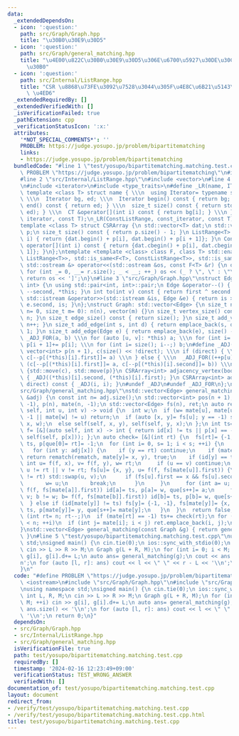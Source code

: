 ```yaml
---
data:
  _extendedDependsOn:
  - icon: ':question:'
    path: src/Graph/Graph.hpp
    title: "\u30B0\u30E9\u30D5"
  - icon: ':question:'
    path: src/Graph/general_matching.hpp
    title: "\u4E00\u822C\u30B0\u30E9\u30D5\u306E\u6700\u5927\u30DE\u30C3\u30C1\u30F3\
      \u30B0"
  - icon: ':question:'
    path: src/Internal/ListRange.hpp
    title: "CSR \u8868\u73FE\u3092\u7528\u3044\u305F\u4E8C\u6B21\u5143\u914D\u5217\
      \ \u4ED6"
  _extendedRequiredBy: []
  _extendedVerifiedWith: []
  _isVerificationFailed: true
  _pathExtension: cpp
  _verificationStatusIcon: ':x:'
  attributes:
    '*NOT_SPECIAL_COMMENTS*': ''
    PROBLEM: https://judge.yosupo.jp/problem/bipartitematching
    links:
    - https://judge.yosupo.jp/problem/bipartitematching
  bundledCode: "#line 1 \"test/yosupo/bipartitematching.matching.test.cpp\"\n#define\
    \ PROBLEM \"https://judge.yosupo.jp/problem/bipartitematching\"\n#include <iostream>\n\
    #line 2 \"src/Internal/ListRange.hpp\"\n#include <vector>\n#line 4 \"src/Internal/ListRange.hpp\"\
    \n#include <iterator>\n#include <type_traits>\n#define _LR(name, IT, CT) \\\n\
    \ template <class T> struct name { \\\n  using Iterator= typename std::vector<T>::IT;\
    \ \\\n  Iterator bg, ed; \\\n  Iterator begin() const { return bg; } \\\n  Iterator\
    \ end() const { return ed; } \\\n  size_t size() const { return std::distance(bg,\
    \ ed); } \\\n  CT &operator[](int i) const { return bg[i]; } \\\n }\n_LR(ListRange,\
    \ iterator, const T);\n_LR(ConstListRange, const_iterator, const T);\n#undef _LR\n\
    template <class T> struct CSRArray {\n std::vector<T> dat;\n std::vector<int>\
    \ p;\n size_t size() const { return p.size() - 1; }\n ListRange<T> operator[](int\
    \ i) { return {dat.begin() + p[i], dat.begin() + p[i + 1]}; }\n ConstListRange<T>\
    \ operator[](int i) const { return {dat.cbegin() + p[i], dat.cbegin() + p[i +\
    \ 1]}; }\n};\ntemplate <template <class> class F, class T> std::enable_if_t<std::disjunction_v<std::is_same<F<T>,\
    \ ListRange<T>>, std::is_same<F<T>, ConstListRange<T>>, std::is_same<F<T>, CSRArray<T>>>,\
    \ std::ostream &> operator<<(std::ostream &os, const F<T> &r) {\n os << '[';\n\
    \ for (int _= 0, __= r.size(); _ < __; ++_) os << (_ ? \", \" : \"\") << r[_];\n\
    \ return os << ']';\n}\n#line 3 \"src/Graph/Graph.hpp\"\nstruct Edge: std::pair<int,\
    \ int> {\n using std::pair<int, int>::pair;\n Edge &operator--() { return --first,\
    \ --second, *this; }\n int to(int v) const { return first ^ second ^ v; }\n friend\
    \ std::istream &operator>>(std::istream &is, Edge &e) { return is >> e.first >>\
    \ e.second, is; }\n};\nstruct Graph: std::vector<Edge> {\n size_t n;\n Graph(size_t\
    \ n= 0, size_t m= 0): n(n), vector(m) {}\n size_t vertex_size() const { return\
    \ n; }\n size_t edge_size() const { return size(); }\n size_t add_vertex() { return\
    \ n++; }\n size_t add_edge(int s, int d) { return emplace_back(s, d), size() -\
    \ 1; }\n size_t add_edge(Edge e) { return emplace_back(e), size() - 1; }\n#define\
    \ _ADJ_FOR(a, b) \\\n for (auto [u, v]: *this) a; \\\n for (int i= 0; i < n; ++i)\
    \ p[i + 1]+= p[i]; \\\n for (int i= size(); i--;) b;\n#define _ADJ(a, b) \\\n\
    \ vector<int> p(n + 1), c(size() << !direct); \\\n if (direct) { \\\n  _ADJ_FOR(++p[u],\
    \ c[--p[(*this)[i].first]]= a) \\\n } else { \\\n  _ADJ_FOR((++p[u], ++p[v]),\
    \ (c[--p[(*this)[i].first]]= a, c[--p[(*this)[i].second]]= b)) \\\n } \\\n return\
    \ {std::move(c), std::move(p)}\n CSRArray<int> adjacency_vertex(bool direct) const\
    \ { _ADJ((*this)[i].second, (*this)[i].first); }\n CSRArray<int> adjacency_edge(bool\
    \ direct) const { _ADJ(i, i); }\n#undef _ADJ\n#undef _ADJ_FOR\n};\n#line 3 \"\
    src/Graph/general_matching.hpp\"\nstd::vector<Edge> general_matching(const CSRArray<int>\
    \ &adj) {\n const int n= adj.size();\n std::vector<int> pos(n + 1), que(n), id(n,\
    \ -1), p(n), mate(n, -1);\n std::vector<Edge> fs(n), ret;\n auto rematch= [&](auto\
    \ self, int u, int v) -> void {\n  int w;\n  if (w= mate[u], mate[u]= v; w ==\
    \ -1 || mate[w] != u) return;\n  if (auto [x, y]= fs[u]; y == -1) self(self, mate[w]=\
    \ x, w);\n  else self(self, x, y), self(self, y, x);\n };\n int ts= 0;\n auto\
    \ f= [&](auto self, int x) -> int { return id[x] != ts || p[x] == -1 ? x : (p[x]=\
    \ self(self, p[x])); };\n auto check= [&](int rt) {\n  fs[rt]= {-1, -1}, id[rt]=\
    \ ts, p[que[0]= rt]= -1;\n  for (int i= 0, s= 1; i < s; ++i) {\n   int x= que[i];\n\
    \   for (int y: adj[x]) {\n    if (y == rt) continue;\n    if (mate[y] == -1)\
    \ return rematch(rematch, mate[y]= x, y), true;\n    if (id[y] == ts) {\n    \
    \ int u= f(f, x), v= f(f, y), w= rt;\n     if (u == v) continue;\n     for (;\
    \ u != rt || v != rt; fs[u]= {x, y}, u= f(f, fs[mate[u]].first)) {\n      if (v\
    \ != rt) std::swap(u, v);\n      if (fs[u].first == x && fs[u].second == y) {\n\
    \       w= u;\n       break;\n      }\n     }\n     for (int a= u; a != w; a=\
    \ f(f, fs[mate[a]].first)) id[a]= ts, p[a]= w, que[s++]= a;\n     for (int b=\
    \ v; b != w; b= f(f, fs[mate[b]].first)) id[b]= ts, p[b]= w, que[s++]= b;\n  \
    \  } else if (id[mate[y]] != ts) fs[y]= {-1, -1}, fs[mate[y]]= {x, -1}, id[mate[y]]=\
    \ ts, p[mate[y]]= y, que[s++]= mate[y];\n   }\n  }\n  return false;\n };\n for\
    \ (int rt= n; rt--;)\n  if (mate[rt] == -1) ts+= check(rt);\n for (int i= 0; i\
    \ < n; ++i)\n  if (int j= mate[i]; i < j) ret.emplace_back(i, j);\n return ret;\n\
    }\nstd::vector<Edge> general_matching(const Graph &g) { return general_matching(g.adjacency_vertex(0));\
    \ }\n#line 5 \"test/yosupo/bipartitematching.matching.test.cpp\"\nusing namespace\
    \ std;\nsigned main() {\n cin.tie(0);\n ios::sync_with_stdio(0);\n int L, R, M;\n\
    \ cin >> L >> R >> M;\n Graph g(L + R, M);\n for (int i= 0; i < M; ++i) cin >>\
    \ g[i], g[i].d+= L;\n auto ans= general_matching(g);\n cout << ans.size() << '\\\
    n';\n for (auto [l, r]: ans) cout << l << \" \" << r - L << '\\n';\n return 0;\n\
    }\n"
  code: "#define PROBLEM \"https://judge.yosupo.jp/problem/bipartitematching\"\n#include\
    \ <iostream>\n#include \"src/Graph/Graph.hpp\"\n#include \"src/Graph/general_matching.hpp\"\
    \nusing namespace std;\nsigned main() {\n cin.tie(0);\n ios::sync_with_stdio(0);\n\
    \ int L, R, M;\n cin >> L >> R >> M;\n Graph g(L + R, M);\n for (int i= 0; i <\
    \ M; ++i) cin >> g[i], g[i].d+= L;\n auto ans= general_matching(g);\n cout <<\
    \ ans.size() << '\\n';\n for (auto [l, r]: ans) cout << l << \" \" << r - L <<\
    \ '\\n';\n return 0;\n}"
  dependsOn:
  - src/Graph/Graph.hpp
  - src/Internal/ListRange.hpp
  - src/Graph/general_matching.hpp
  isVerificationFile: true
  path: test/yosupo/bipartitematching.matching.test.cpp
  requiredBy: []
  timestamp: '2024-02-16 12:23:49+09:00'
  verificationStatus: TEST_WRONG_ANSWER
  verifiedWith: []
documentation_of: test/yosupo/bipartitematching.matching.test.cpp
layout: document
redirect_from:
- /verify/test/yosupo/bipartitematching.matching.test.cpp
- /verify/test/yosupo/bipartitematching.matching.test.cpp.html
title: test/yosupo/bipartitematching.matching.test.cpp
---
```

